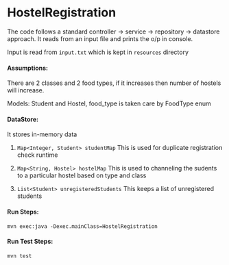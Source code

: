 # HostelRegistration
The code follows a standard controller -> service -> repository -> datastore approach.
It reads from an input file and prints the o/p in console.

Input is read from `input.txt` which is kept in `resources` directory

#### Assumptions:
There are 2 classes and 2 food types, if it increases then number of hostels
will increase.

Models:
Student and Hostel, food_type is taken care by FoodType enum

#### DataStore:
It stores in-memory data
1) `Map<Integer, Student> studentMap`
This is used for duplicate registration check runtime

2) `Map<String, Hostel> hostelMap`
This is used to channeling the sudents to a particular hostel based on
type and class

3) `List<Student> unregisteredStudents`
This keeps a list of unregistered students

#### Run Steps:
`mvn exec:java -Dexec.mainClass=HostelRegistration`

#### Run Test Steps:
`mvn test`
